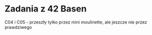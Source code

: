 # Zadania z 42 Basen

C04 i C05 - przeszły tylko przez mini moulinette,
 ale jeszcze nie przez prawdziwego